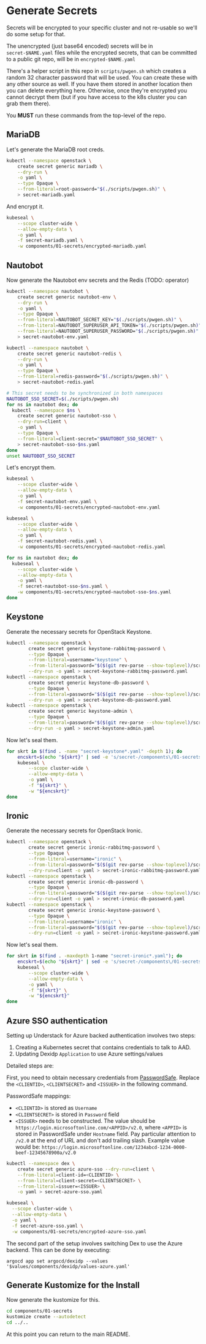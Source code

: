 # Generate Secrets

Secrets will be encrypted to your specific cluster and not re-usable so we'll do some setup for that.

The unencrypted (just base64 encoded) secrets will be in `secret-$NAME.yaml` files while the
encrypted secrets, that can be committed to a public git repo, will be in `encrypted-$NAME.yaml`

There's a helper script in this repo in `scripts/pwgen.sh` which creates a random 32 character password
that will be used. You can create these with any other source as well. If you have them stored in
another location then you can delete everything here. Otherwise, once they're encrypted you cannot
decrypt them (but if you have access to the k8s cluster you can grab them there).

You **MUST** run these commands from the top-level of the repo.

## MariaDB

Let's generate the MariaDB root creds.

```bash
kubectl --namespace openstack \
    create secret generic mariadb \
    --dry-run \
    -o yaml \
    --type Opaque \
    --from-literal=root-password="$(./scripts/pwgen.sh)" \
    > secret-mariadb.yaml
```

And encrypt it.

```bash
kubeseal \
    --scope cluster-wide \
    --allow-empty-data \
    -o yaml \
    -f secret-mariadb.yaml \
    -w components/01-secrets/encrypted-mariadb.yaml
```

## Nautobot

Now generate the Nautobot env secrets and the Redis (TODO: operator)

```bash
kubectl --namespace nautobot \
    create secret generic nautobot-env \
    --dry-run \
    -o yaml \
    --type Opaque \
    --from-literal=NAUTOBOT_SECRET_KEY="$(./scripts/pwgen.sh)" \
    --from-literal=NAUTOBOT_SUPERUSER_API_TOKEN="$(./scripts/pwgen.sh)" \
    --from-literal=NAUTOBOT_SUPERUSER_PASSWORD="$(./scripts/pwgen.sh)" \
    > secret-nautobot-env.yaml

kubectl --namespace nautobot \
    create secret generic nautobot-redis \
    --dry-run \
    -o yaml \
    --type Opaque \
    --from-literal=redis-password="$(./scripts/pwgen.sh)" \
    > secret-nautobot-redis.yaml
```

```bash
# This secret needs to be synchronized in both namespaces
NAUTOBOT_SSO_SECRET=$(./scripts/pwgen.sh)
for ns in nautobot dex; do
  kubectl --namespace $ns \
    create secret generic nautobot-sso \
    --dry-run=client \
    -o yaml \
    --type Opaque \
    --from-literal=client-secret="$NAUTOBOT_SSO_SECRET" \
    > secret-nautobot-sso-$ns.yaml
done
unset NAUTOBOT_SSO_SECRET
```

Let's encrypt them.

```bash
kubeseal \
    --scope cluster-wide \
    --allow-empty-data \
    -o yaml \
    -f secret-nautobot-env.yaml \
    -w components/01-secrets/encrypted-nautobot-env.yaml

kubeseal \
    --scope cluster-wide \
    --allow-empty-data \
    -o yaml \
    -f secret-nautobot-redis.yaml \
    -w components/01-secrets/encrypted-nautobot-redis.yaml

for ns in nautobot dex; do
  kubeseal \
    --scope cluster-wide \
    --allow-empty-data \
    -o yaml \
    -f secret-nautobot-sso-$ns.yaml \
    -w components/01-secrets/encrypted-nautobot-sso-$ns.yaml
done
```

## Keystone

Generate the necessary secrets for OpenStack Keystone.

```bash
kubectl --namespace openstack \
        create secret generic keystone-rabbitmq-password \
        --type Opaque \
        --from-literal=username="keystone" \
        --from-literal=password="$($(git rev-parse --show-toplevel)/scripts/pwgen.sh)" \
        --dry-run -o yaml > secret-keystone-rabbitmq-password.yaml
kubectl --namespace openstack \
        create secret generic keystone-db-password \
        --type Opaque \
        --from-literal=password="$($(git rev-parse --show-toplevel)/scripts/pwgen.sh)" \
        --dry-run -o yaml > secret-keystone-db-password.yaml
kubectl --namespace openstack \
        create secret generic keystone-admin \
        --type Opaque \
        --from-literal=password="$($(git rev-parse --show-toplevel)/scripts/pwgen.sh)" \
        --dry-run -o yaml > secret-keystone-admin.yaml
```

Now let's seal them.

```bash
for skrt in $(find . -name "secret-keystone*.yaml" -depth 1); do
    encskrt=$(echo "${skrt}" | sed -e 's/secret-/components\/01-secrets\/encrypted-/')
    kubeseal \
        --scope cluster-wide \
        --allow-empty-data \
        -o yaml \
        -f "${skrt}" \
        -w "${encskrt}"
done
```

## Ironic

Generate the necessary secrets for OpenStack Ironic.

```bash
kubectl --namespace openstack \
        create secret generic ironic-rabbitmq-password \
        --type Opaque \
        --from-literal=username="ironic" \
        --from-literal=password="$($(git rev-parse --show-toplevel)/scripts/pwgen.sh)" \
        --dry-run=client -o yaml > secret-ironic-rabbitmq-password.yaml
kubectl --namespace openstack \
        create secret generic ironic-db-password \
        --type Opaque \
        --from-literal=password="$($(git rev-parse --show-toplevel)/scripts/pwgen.sh)" \
        --dry-run=client -o yaml > secret-ironic-db-password.yaml
kubectl --namespace openstack \
        create secret generic ironic-keystone-password \
        --type Opaque \
        --from-literal=username="ironic" \
        --from-literal=password="$($(git rev-parse --show-toplevel)/scripts/pwgen.sh)" \
        --dry-run=client -o yaml > secret-ironic-keystone-password.yaml
```

Now let's seal them.

```bash
for skrt in $(find . -maxdepth 1-name "secret-ironic*.yaml"); do
    encskrt=$(echo "${skrt}" | sed -e 's/secret-/components\/01-secrets\/encrypted-/')
    kubeseal \
        --scope cluster-wide \
        --allow-empty-data \
        -o yaml \
        -f "${skrt}" \
        -w "${encskrt}"
done

```
## Azure SSO authentication

Setting up Understack for Azure backed authentication involves two steps:
1. Creating a Kubernetes secret that contains credentials to talk to AAD.
2. Updating Dexidp `Application` to use Azure settings/values

Detailed steps are:

First, you need to obtain necessary credentials from [PasswordSafe](https://passwordsafe.corp.rackspace.com/projects/37639/credentials/329301/). Replace the `<CLIENTID>`, `<CLIENTSECRET>` and `<ISSUER>` in the following command.

PasswordSafe mappings:
- `<CLIENTID>` is stored as `Username`
- `<CLIENTSECRET>` is stored in `Password` field
- `<ISSUER>` needs to be constructed. The value should be
`https://login.microsoftonline.com/<APPID>/v2.0`, where `<APPID>` is stored in
PasswordSafe under `Hostname` field. Pay particular attention to `/v2.0` at the
end of URL and don't add trailing slash. Example value would be:
`https://login.microsoftonline.com/1234abcd-1234-0000-beef-12345678900a/v2.0`

```bash
kubectl --namespace dex \
    create secret generic azure-sso --dry-run=client \
    --from-literal=client-id=<CLIENTID> \
    --from-literal=client-secret=<CLIENTSECRET> \
    --from-literal=issuer=<ISSUER> \
    -o yaml > secret-azure-sso.yaml

kubeseal \
  --scope cluster-wide \
  --allow-empty-data \
  -o yaml \
  -f secret-azure-sso.yaml \
  -w components/01-secrets/encrypted-azure-sso.yaml
```

The second part of the setup involves switching Dex to use the Azure backend.
This can be done by executing:

```shell
argocd app set argocd/dexidp --values '$values/components/dexidp/values-azure.yaml'
```


## Generate Kustomize for the Install

Now generate the kustomize for this.

```bash
cd components/01-secrets
kustomize create --autodetect
cd ../..
```

At this point you can return to the main README.
